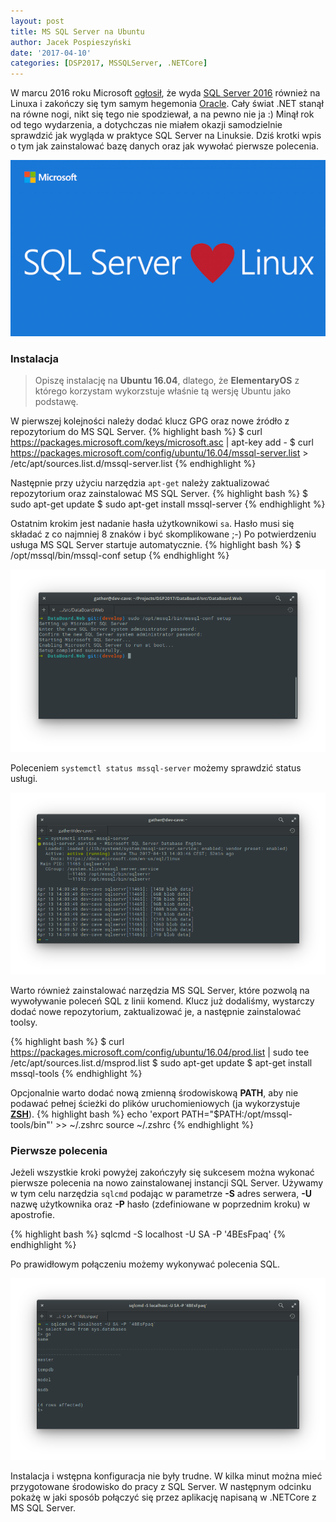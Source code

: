 ```yaml
---
layout: post
title: MS SQL Server na Ubuntu
author: Jacek Pospieszyński
date: '2017-04-10'
categories: [DSP2017, MSSQLServer, .NETCore]
---
```


W marcu 2016 roku Microsoft [ogłosił](https://blogs.microsoft.com/blog/2016/03/07/announcing-sql-server-on-linux/), że wyda [SQL Server 2016](https://www.microsoft.com/en-us/sql-server/sql-server-2016) również na Linuxa i zakończy się tym samym hegemonia [Oracle](https://www.oracle.com/). Cały świat .NET stanął na równe nogi, nikt się tego nie spodziewał, a na pewno nie ja :) Minął rok od tego wydarzenia, a dotychczas nie miałem okazji samodzielnie sprawdzić jak wygląda w praktyce SQL Server na Linuksie. Dziś krotki wpis o tym jak zainstalować bazę danych oraz jak wywołać pierwsze polecenia.

![SQL Server on Linux](/assets/2017-04-13-sql-server-on-linux/sql-linux.png "sql server on linux")

<!--more-->

### Instalacja
>Opiszę instalację na **Ubuntu 16.04**, dlatego, że **ElementaryOS** z którego korzystam wykorzstuje właśnie tą wersję Ubuntu jako podstawę.

W pierwszej kolejności należy dodać klucz GPG oraz nowe źródło z repozytorium do MS SQL Server.
{% highlight bash %}
$ curl https://packages.microsoft.com/keys/microsoft.asc | apt-key add -
$ curl https://packages.microsoft.com/config/ubuntu/16.04/mssql-server.list > /etc/apt/sources.list.d/mssql-server.list
{% endhighlight %}

Następnie przy użyciu narzędzia ``apt-get`` należy zaktualizować repozytorium oraz zainstalować MS SQL Server.
{% highlight bash %}
$ sudo apt-get update
$ sudo apt-get install mssql-server
{% endhighlight %}

Ostatnim krokim jest nadanie hasła użytkownikowi `sa`. Hasło musi się składać z co najmniej 8 znaków i być skomplikowane ;-) Po potwierdzeniu usługa MS SQL Server startuje automatycznie.
{% highlight bash %}
$ /opt/mssql/bin/mssql-conf setup
{% endhighlight %}

![SQL Server configuration](/assets/2017-04-13-sql-server-on-linux/sql-server-conf.png "sql server configuration")

Poleceniem `systemctl status mssql-server` możemy sprawdzić status usługi.

![SQL Server service status](/assets/2017-04-13-sql-server-on-linux/systemctl.png "sql server service status")

Warto również zainstalować narzędzia MS SQL Server, które pozwolą na wywoływanie poleceń SQL z linii komend.
Klucz już dodaliśmy, wystarczy dodać nowe repozytorium, zaktualizować je, a następnie zainstalować toolsy.

{% highlight bash %}
$ curl https://packages.microsoft.com/config/ubuntu/16.04/prod.list | sudo tee /etc/apt/sources.list.d/msprod.list
$ sudo apt-get update
$ apt-get install mssql-tools 
{% endhighlight %}

Opcjonalnie warto dodać nową zmienną środowiskową **PATH**, aby nie podawać pełnej ścieżki do plików uruchomieniowych (ja wykorzystuje **[ZSH](http://ohmyz.sh/)**).
{% highlight bash %}
echo 'export PATH="$PATH:/opt/mssql-tools/bin"' >> ~/.zshrc
source ~/.zshrc
{% endhighlight %}


### Pierwsze polecenia
Jeżeli wszystkie kroki powyżej zakończyły się sukcesem można wykonać pierwsze polecenia na nowo zainstalowanej instancji SQL Server.
Używamy w tym celu narzędzia ``sqlcmd`` podając w parametrze **-S** adres serwera, **-U** nazwę użytkownika oraz **-P** hasło (zdefiniowane w poprzednim kroku) w apostrofie.

{% highlight bash %}
sqlcmd -S localhost -U SA -P '4BEsFpaq'
{% endhighlight %}

Po prawidłowym połączeniu możemy wykonywać polecenia SQL.

![sqlcmd select](/assets/2017-04-13-sql-server-on-linux/sqlcmd-select.png "sqlcmd select")

Instalacja i wstępna konfiguracja nie były trudne. W kilka minut można mieć przygotowane środowisko do pracy z SQL Server. W następnym odcinku pokażę w jaki sposób połączyć się przez aplikację napisaną w .NETCore z MS SQL Server.